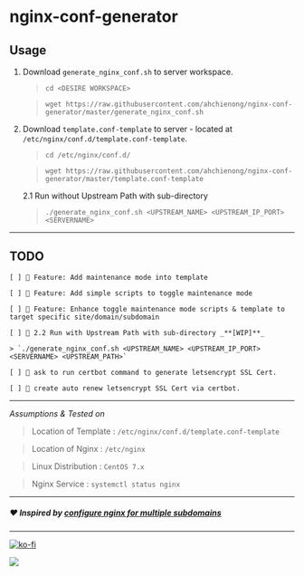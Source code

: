 # nginx-conf-generator

## Usage

1. Download `generate_nginx_conf.sh` to server workspace.

    > `cd <DESIRE WORKSPACE>`

    > `wget https://raw.githubusercontent.com/ahchienong/nginx-conf-generator/master/generate_nginx_conf.sh`

2. Download `template.conf-template` to server - located at `/etc/nginx/conf.d/template.conf-template`.

    > `cd /etc/nginx/conf.d/`

    > `wget https://raw.githubusercontent.com/ahchienong/nginx-conf-generator/master/template.conf-template`

    2.1 Run without Upstream Path with sub-directory

    > `./generate_nginx_conf.sh <UPSTREAM_NAME> <UPSTREAM_IP_PORT> <SERVERNAME>`

----

## TODO

    [ ] 🚧 Feature: Add maintenance mode into template
    
    [ ] 🚧 Feature: Add simple scripts to toggle maintenance mode
    
    [ ] 🚧 Feature: Enhance toggle maintenance mode scripts & template to target specific site/domain/subdomain
    
    [ ] 🚧 2.2 Run with Upstream Path with sub-directory _**[WIP]**_
    
    > `./generate_nginx_conf.sh <UPSTREAM_NAME> <UPSTREAM_IP_PORT> <SERVERNAME> <UPSTREAM_PATH>`

    [ ] 🚧 ask to run certbot command to generate letsencrypt SSL Cert.

    [ ] 🚧 create auto renew letsencrypt SSL Cert via certbot.

----

_Assumptions & Tested on_

> Location of Template : `/etc/nginx/conf.d/template.conf-template`

> Location of Nginx : `/etc/nginx`

> Linux Distribution : `CentOS 7.x`

> Nginx Service : `systemctl status nginx`

----

##### ❤️ Inspired by <a href="https://www.digitalocean.com/community/questions/configure-nginx-for-multiple-subdomains?comment=51943">configure nginx for multiple subdomains</a>

----


[![ko-fi](https://ko-fi.com/img/githubbutton_sm.svg)](https://ko-fi.com/ahchienong)

<a href="https://www.paypal.me/ahchienong" target="_blank"><img src="https://www.paypalobjects.com/digitalassets/c/website/logo/full-text/pp_fc_hl.svg"/></a>
